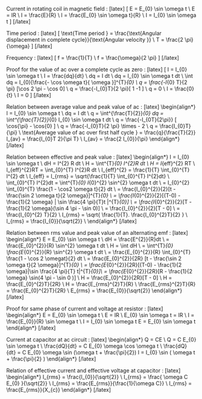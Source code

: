Current in rotating coil in magnetic field  : 
[latex]
\[
E = E_{0} \sin \omega t \\
E = IR \\ 
I = \frac{E}{R} \\
I = \frac{E_{0} \sin \omega t}{R} \\
I = I_{0} \sin \omega t 
\]
[/latex]

Time period  : 
[latex]
\[
\text{Time period } = \frac{\text{Angular displacement in complete cycle}}{\text{Angular velocity }} \\
T = \frac{2 \pi}{\omega} 
\]
[/latex]


Frequency  : 
[latex]
\[
f = \frac{1}{T} \\
f = \frac{\omega}{2 \pi}
\]
[/latex]

Proof for the value of ac over a complete cycle as zero  : 
[latex]
\[
I = I_{0} \sin \omega t \\
I = \frac{dq}{dt} \\
dq = I dt \\
dq = I_{0} \sin \omega t dt  \\
\int dq = I_{0}[\frac{- \cos \omega t}{ \omega }]^{T}_{0} \\
q = \frac{-I_{0} T}{2 \pi} [\cos 2 \pi - \cos 0] \\
q = \frac{-I_{0}T}{2 \pi}[ 1 -1  ] \\
q = 0 \\
I = \frac{0}{t} \\
I = 0
\]
[/latex]

Relation between average value and peak value of ac  : 
[latex]
\begin{align*}
I = I_{0} \sin \omega t \\
dq = I dt \\
q = \int^{\frac{T}{2}}_{0} dq = \int^{\frac{T}{2}}_{0} I_{0} \sin \omega t dt \\
q = \frac{-I_{0T}{2\pi}} [ \cos{\pi} - \cos{0} ] \\
q = \frac{-I_{0}T}{2 \pi} \times - 2 \\
q = \frac{I_{0}T}{\pi} \\
\text{Average value of ac over first half cycle } = \frac{q}{\frac{T}{2}} 
I_{av} = \frac{I_{0}T 2}{\pi T} \\
I_{av} = \frac{2 I_{0}}{\pi}
\end{align*}
[/latex]


Relation between effective and peak value  : 
[latex]
\begin{align*}
I = I_{0} \sin \omega t \\
dH = I^{2} R dt \\
H = \int^{T}_{0} I^{2}R dt \\
H = I_{eff}^{2} RT \\
I_{eff}^{2}RT = \int_{0}^{T} I^{2}R dt \\
I_{eff}^{2} = \frac{1}{T} \int_{0}^{T} I^{2} dt \\
I_{eff} = I_{rms} = \sqrt{\frac{1}{T} \int_{0}^{T} I^{2}dt} \\
\int_{0}^{T} I^{2}dt = \int^{T}_{0} I_{0}^{2} \sin^{2} \omega t dt \\
= I_{0}^{2} \int_{0}^{T} \frac{1 - \cos2 \omega t}{2} dt \\
= \frac{I_{0}^{2}}{2}[t - \frac{\sin 2 \omega t}{2 \omega}]^{T}_{0} \\
= \frac{I_{0}^{2}}{2}[(T-0) - \frac{1}{2 \omega} | \sin \frac{4 \pi}{T}t |^{T}_{0}] \\
= \frac{I_{0}^{2}}{2}[T - \frac{1}{2 \omega}(\sin 4 \pi - \sin 0)] \\
= \frac{I_{0}^{2}}{2}[T - 0] \\
= \frac{I_{0}^{2} T}{2} \\
I_{rms} = \sqrt{ \frac{1}{T}. \frac{I_{0}^{2}T}{2} } \\
I_{rms} = \frac{I_{0}}{\sqrt{2}} \\
\end{align*}
[/latex]

Relation between rms value and peak value of an alternating emf  : 
[latex]
\begin{align*}
E = E_{0} \sin \omega t \\
dH = \frac{E^{2}}{R}dt \\
= \frac{E_{0}^{2}}{R} \sin^{2} \omega t dt \\
H = \int dH \\
= \int^{T}_{0} \frac{E_{0}^{2}}{R} \sin^{2} \omega t dt \\
= \frac{E_{0}^{2}}{R} \int_{0}^{T} \frac{1 - \cos 2 \omegat}{2} dt \\
= \frac{E_{0}^{2}}{2R} [t - \frac{\sin 2 \omega t}{2 \omega}]^{T}_{0} \\
= \frac{E_{0}^{2}}{2R}[(T-0) - \frac{1}{2 \omega}|\sin \frac{4 \pi}{T} t|^{T}_{0}]\\
= \frac{E_{0}^{2}}{2R}[R - \frac{1}{2 \omega} \sin(4 \pi - \sin 0 )] \\
H = \frac{E_{0}^{2}}{2R}[T - 0] \\
H = \frac{E_{0}^{2}T}{2R} \\
H = \frac{E_{rms}^{2}T}{R} \\
\frac{E_{rms}^{2}T}{R} = \frac{E_{0}^{2}T}{2R} \\ 
E_{rms} = \frac{E_{0}}{\sqrt{2}}
\end{align*}
[/latex]

Proof for same phase of current and voltage at resistor : 
[latex]
\begin{align*}
E = E_{0} \sin \omega t \\
E = IR \\
E_{0} \sin \omega t = IR \\
I = \frac{E_{0}}{R} \sin \omega t \\
I = I_{0} \sin \omega t
E = E_{0} \sin \omega t
\end{align*}
[/latex]

Current at capacitor at ac circuit : 
[latex]
\begin{align*}
Q = CE \\
Q = C E_{0} \sin \omega t \\
\frac{dQ}{dt} = C E_{0} \omega \cos \omega t \\
\frac{dQ}{dt} = C E_{0} \omega \sin (\omega t + \frac{\pi}{2})
I = I_{0} \sin ( \omega t + \frac{\pi}{2} )
\end{align*}
[/latex]

Relation of effective current and effective voltage at capacitor : 
[latex]
\begin{align*}
I_{rms} = \frac{I_{0}}{\sqrt{2}} \\
I_{rms} = \frac{ \omega C E_{0} }{\sqrt{2}} \\
I_{rms} = \frac{E_{rms}}{\frac{1}{\omega C}} \\
I_{rms} = \frac{E_{rms}}{X_{c}}
\end{align*}
[/latex]



